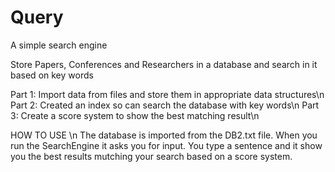 # Query
A simple search engine 

Store Papers, Conferences and Researchers in a database and search in it based on key words

Part 1: Import data from files and store them in appropriate data structures\n
Part 2: Created an index so can search the database with key words\n
Part 3: Create a score system to show the best matching result\n

HOW TO USE \n
The database is imported from the DB2.txt file. When you run the SearchEngine it asks you for input.
You type a sentence and it show you the best results mutching your search based on a score system.


